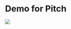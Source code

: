 # Demo for Pitch
![](https://github.com/xihajun/Art-vs-History-Open-Data-Hackathon-Code/blob/master/Demo/img/demo.png?raw=true)
